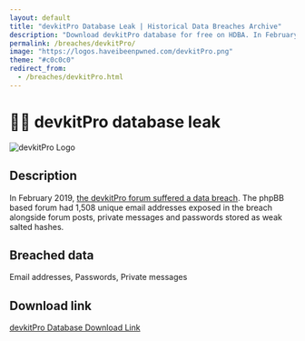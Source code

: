 ```yaml
---
layout: default
title: "devkitPro Database Leak | Historical Data Breaches Archive"
description: "Download devkitPro database for free on HDBA. In February 2019, the devkitPro forum suffered a data breach. The phpBB based forum had 1,508 unique email addresses exposed in the breach alongside forum posts, private messages and passwords stored as weak salted hashes."
permalink: /breaches/devkitPro/
image: "https://logos.haveibeenpwned.com/devkitPro.png"
theme: "#c0c0c0"
redirect_from:
  - /breaches/devkitPro.html
---
```


# 🧑‍💻 devkitPro database leak

![devkitPro Logo](https://logos.haveibeenpwned.com/devkitPro.png)

## Description

In February 2019, <a href="https://redirect.trace.rip/?url=http://www.welivesecurity.com/2014/06/16/dominos-pizza-hacked/" target="_blank" rel="noopener">the devkitPro forum suffered a data breach</a>. The phpBB based forum had 1,508 unique email addresses exposed in the breach alongside forum posts, private messages and passwords stored as weak salted hashes.

## Breached data

Email addresses, Passwords, Private messages

## Download link

[devkitPro Database Download Link](https://redirect.trace.rip/?url=https://buzzheavier.com/ih0z8kisd9fp)